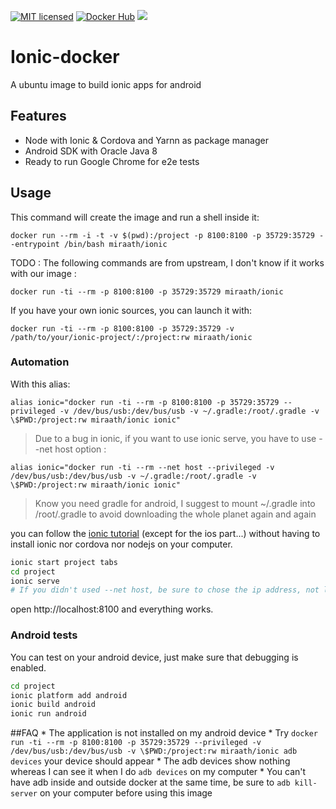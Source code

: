 [![MIT licensed](https://img.shields.io/badge/license-MIT-blue.svg)](https://tldrlegal.com/license/mit-license#summary) [![Docker Hub](https://img.shields.io/badge/docker-ready-blue.svg)](https://registry.hub.docker.com/u/miraath/ionic) [![](https://badge.imagelayers.io/miraath/ionic:latest.svg)](https://imagelayers.io/?images=miraath/ionic:latest 'Get your own badge on imagelayers.io')

# Ionic-docker
A ubuntu image to build ionic apps for android

## Features
- Node with Ionic & Cordova and Yarnn as package manager
- Android SDK with Oracle Java 8
- Ready to run Google Chrome for e2e tests

## Usage

This command will create the image and run a shell inside it:

```
docker run --rm -i -t -v $(pwd):/project -p 8100:8100 -p 35729:35729 --entrypoint /bin/bash miraath/ionic
```

TODO : The following commands are from upstream, I don't know if it works with our image :

```
docker run -ti --rm -p 8100:8100 -p 35729:35729 miraath/ionic
```
If you have your own ionic sources, you can launch it with:

```
docker run -ti --rm -p 8100:8100 -p 35729:35729 -v /path/to/your/ionic-project/:/project:rw miraath/ionic
```

### Automation
With this alias:

```
alias ionic="docker run -ti --rm -p 8100:8100 -p 35729:35729 --privileged -v /dev/bus/usb:/dev/bus/usb -v ~/.gradle:/root/.gradle -v \$PWD:/project:rw miraath/ionic ionic"
```

> Due to a bug in ionic, if you want to use ionic serve, you have to use --net host option :

```
alias ionic="docker run -ti --rm --net host --privileged -v /dev/bus/usb:/dev/bus/usb -v ~/.gradle:/root/.gradle -v \$PWD:/project:rw miraath/ionic ionic"
```

> Know you need gradle for android, I suggest to mount ~/.gradle into /root/.gradle to avoid downloading the whole planet again and again

you can follow the [ionic tutorial](http://ionicframework.com/getting-started/) (except for the ios part...) without having to install ionic nor cordova nor nodejs on your computer.

```bash
ionic start project tabs
cd project
ionic serve
# If you didn't used --net host, be sure to chose the ip address, not localhost, or you would not be able to use it
```
open http://localhost:8100 and everything works.

### Android tests
You can test on your android device, just make sure that debugging is enabled.

```bash
cd project
ionic platform add android
ionic build android
ionic run android
```

##FAQ
    * The application is not installed on my android device
        * Try `docker run -ti --rm -p 8100:8100 -p 35729:35729 --privileged -v /dev/bus/usb:/dev/bus/usb -v \$PWD:/project:rw miraath/ionic adb devices` your device should appear
    * The adb devices show nothing whereas I can see it when I do `adb devices` on my computer
        * You can't have adb inside and outside docker at the same time, be sure to `adb kill-server` on your computer before using this image
